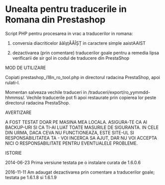 Unealta pentru traducerile in Romana din Prestashop
===================================================

Script PHP pentru procesarea in vrac a traducerilor in romana:

1. conversia diacriticelor ăâîșțĂÂÎȘȚ in caractere simple aaistAAIST

2. dezactivarea (prin comentare) traducerilor goale pentru a remedia lipsa verificarii de sir gol in codul de traducere din PrestaShop

MOD DE UTILIZARE

Copiati prestashop_i18n_ro_tool.php in directorul radacina PrestaShop, apoi rulati-l.

Momentan salveaza vechile traduceri in /traduceri/export/ro_yymmdd-hhmmss/. Vechile traducerile pot fi apoi restaurate prin copierea lor peste directorul radacina PrestaShop.


AVERTIZARE

A FOST TESTAT DOAR PE MASINA MEA LOCALA. ASIGURA-TE CA AI BACKUP-URI SI CA TI-AI LUAT TOATE MASURILE DE SIGURANTA. IN CELE DIN URMA, DACA CEVA NU FUNCTIONEAZA, ESTE SITE-UL SI RESPONSABILITATEA TA - VOI INCERCA SA AJUT, DAR NU VOI ACCEPTA NICI O RESPONSABILITATE PENTRU EVENTUALELE PROBLEME.

ISTORIE

2014-06-23 Prima versiune testata pe o instalare curata de 1.6.0.6

2016-11-11 Am adaugat dezactivarea prin comentare a traducerilor goale; testata pe 1.6.1.8 si 1.6.1.9
